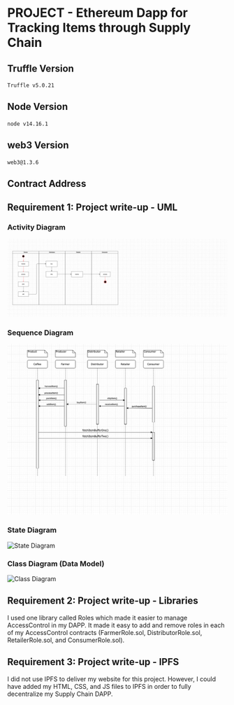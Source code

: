 # PROJECT - Ethereum Dapp for Tracking Items through Supply Chain

## Truffle Version
>
    Truffle v5.0.21
>

## Node Version
>
    node v14.16.1
>

## web3 Version
>
    web3@1.3.6
>
## Contract Address
>
     
>

## Requirement 1: Project write-up - UML

### Activity Diagram
![Activity Diagram](images/activity.png)

### Sequence Diagram
![Sequence Diagram](images/sequence.png)

### State Diagram
![State Diagram](images/state.png)

### Class Diagram (Data Model)
![Class Diagram](images/class.png)

## Requirement 2: Project write-up - Libraries
I used one library called Roles which made it easier to manage AccessControl in my DAPP. It made it easy to add and remove roles in each of my AccessControl contracts (FarmerRole.sol, DistributorRole.sol, RetailerRole.sol, and ConsumerRole.sol).

## Requirement 3: Project write-up - IPFS
I did not use IPFS to deliver my website for this project. However, I could have added my HTML, CSS, and JS files to IPFS in order to fully decentralize my Supply Chain DAPP.